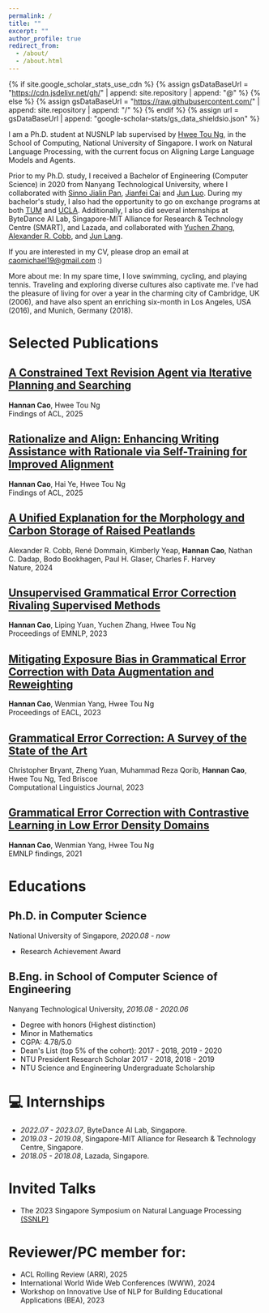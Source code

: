 ```yaml
---
permalink: /
title: ""
excerpt: ""
author_profile: true
redirect_from: 
  - /about/
  - /about.html
---
```


{% if site.google_scholar_stats_use_cdn %}
{% assign gsDataBaseUrl = "https://cdn.jsdelivr.net/gh/" | append: site.repository | append: "@" %}
{% else %}
{% assign gsDataBaseUrl = "https://raw.githubusercontent.com/" | append: site.repository | append: "/" %}
{% endif %}
{% assign url = gsDataBaseUrl | append: "google-scholar-stats/gs_data_shieldsio.json" %}

<span class='anchor' id='about-me'></span>

I am a Ph.D. student at NUSNLP lab supervised by [Hwee Tou Ng](https://www.comp.nus.edu.sg/~nght/), in the School of Computing, National University of Singapore. I work on Natural Language Processing, with the current focus on Aligning Large Language Models and Agents.

Prior to my Ph.D. study, I received a Bachelor of Engineering (Computer Science) in 2020 from Nanyang Technological University, where I collaborated with [Sinno Jialin Pan](https://www.cse.cuhk.edu.hk/~sinnopan/), [Jianfei Cai](https://jianfei-cai.github.io/) and [Jun Luo](https://personal.ntu.edu.sg/junluo/). During my bachelor's study, I also had the opportunity to go on exchange programs at both [TUM](https://www.tum.de/en/) and [UCLA](https://www.ucla.edu/). Additionally, I also did several internships at ByteDance AI Lab, Singapore-MIT Alliance for Research & Technology Centre (SMART), and Lazada, and collaborated with [Yuchen Zhang](https://zhangyuc.github.io), [Alexander R. Cobb](https://www.researchgate.net/profile/Alexander-Cobb-3), and [Jun Lang](https://billlangjun.github.io).

If you are interested in my CV, please drop an email at caomichael19@gmail.com :)

More about me: In my spare time, I love swimming, cycling, and playing tennis. Traveling and exploring diverse cultures also captivate me. I've had the pleasure of living for over a year in the charming city of Cambridge, UK (2006), and have also spent an enriching six-month in Los Angeles, USA (2016), and Munich, Germany (2018).


# Selected Publications 

## [A Constrained Text Revision Agent via Iterative Planning and Searching](https://michaelcaohn.github.io/assets/pdf/Writing_Agent.pdf)
**Hannan Cao**, Hwee Tou Ng <br />
Findings of ACL, 2025

## [Rationalize and Align: Enhancing Writing Assistance with Rationale via Self-Training for Improved Alignment](https://michaelcaohn.github.io/assets/pdf/Writing_Assistant.pdf)
**Hannan Cao**, Hai Ye, Hwee Tou Ng <br />
Findings of ACL, 2025

## [A Unified Explanation for the Morphology and Carbon Storage of Raised Peatlands](https://www.nature.com/articles/s41586-023-06807-w)
Alexander R. Cobb, René Dommain, Kimberly Yeap, **Hannan Cao**, Nathan C. Dadap, Bodo Bookhagen, Paul H. Glaser, Charles F. Harvey <br />
Nature, 2024

## [Unsupervised Grammatical Error Correction Rivaling Supervised Methods](https://aclanthology.org/2023.emnlp-main.185.pdf)
**Hannan Cao**, Liping Yuan, Yuchen Zhang, Hwee Tou Ng <br />
Proceedings of EMNLP, 2023

## [Mitigating Exposure Bias in Grammatical Error Correction with Data Augmentation and Reweighting](https://aclanthology.org/2023.eacl-main.155.pdf)
**Hannan Cao**, Wenmian Yang, Hwee Tou Ng <br />
Proceedings of EACL, 2023

## [Grammatical Error Correction: A Survey of the State of the Art](https://watermark.silverchair.com/coli_a_00478.pdf?token=AQECAHi208BE49Ooan9kkhW_Ercy7Dm3ZL_9Cf3qfKAc485ysgAAA0kwggNFBgkqhkiG9w0BBwagggM2MIIDMgIBADCCAysGCSqGSIb3DQEHATAeBglghkgBZQMEAS4wEQQMXj63yXVm6Cx-uRPTAgEQgIIC_BYWVkuqAr52zFYB50EptU37t07SlFRMzO4_meNxS28kWYxY0251M8YAerdT0tC93iwws3Qa5xMG8Yoao68LljQkfpkCqJZrqQ4SZfy9ZN-jv8h50jQ8yXM7x5G1broli0cutXVQiRCOVg-nHF9nlZ4JhAEXP1OoNgt99MYO0ajv1l2TSjQtOV2TB6niLvGv2J0m7WTgBtp-N4WlmWWIO1vSwak33b67JoZ2NX3bk7EXI3F6z6rwdCuV1YpU3ajFxWPsyFFCWWjpNlN4D4zBpIhMAwtnOrrz5EXrnCgOFiJPiugxpIfP3vNgCjPNeTr-8NOFX-0BowrMouEhUpigMMzAXO9E7ZTGyskBQSNEs-bV6-kZsAK460_aKjKlVKdbsaF_8PJDiR9U_tukAmYNxw7sRzToMDyzC4owhpefEy3i3doSEGlM3p8nrW7UylKaUk_JPfJ-LvcKi3MuWT3yZkga0yyZccnrDs4zjXZ_qBJh_8twcS_m6jgSSgEgDVyI1DjYjUxTIqDEoWUaTxGbjGwz8sEMABgX-HRqQjHD6uvPG0osgNc4RdGhjSIJXPZ0OpmtW9tKDyq0xtq2S1MVR75uDu7N_0SmQWH6lQgUh1rIjnFUxu8VivtKUeBuw40inlgl9kbub7dluy5BvWfZa15HXJU2mDA0RHiANosOgMqrte9Jk3Jb7Jh5b8exGipwiwRA90-MMQUzqFLEbMtCUT0zUwWW9PqnkjOefUvuqv1UdYmJmefqYYLbx9GYk77ustttwzaqyg7tCbXZiWvkPOK3Cb_O0sFStcJFQI8o8g6NYw7Q0T9YMkQwlZ5i3ZcH0Q8AH8hVx0giNJEL5wbOKjTXMRKOs6Cvj_MDaazDSOzKD2TzelopcvdhlWWBav_2qUxHiN7ABTCaD8p92-PewWrZCnS-sz_cKi_83iOhcRS_-NPAqaPIjupKiNZpLKmyNIHwuungpCrM59kvcuGKZuOsLf2R8Glsk1nYwhSxzHZjbe73AFfZHyURjUlr)
Christopher Bryant, Zheng Yuan, Muhammad Reza Qorib, **Hannan Cao**, Hwee Tou Ng, Ted Briscoe <br />
Computational Linguistics Journal, 2023

## [Grammatical Error Correction with Contrastive Learning in Low Error Density Domains](https://aclanthology.org/2021.findings-emnlp.419.pdf)
**Hannan Cao**, Wenmian Yang, Hwee Tou Ng <br />
EMNLP findings, 2021

# Educations
## Ph.D. in Computer Science <br /> 
  National University of Singapore, *2020.08 - now*
  - Research Achievement Award

## B.Eng. in School of Computer Science of Engineering <br /> 
   Nanyang Technological University, *2016.08 - 2020.06*
  - Degree with honors (Highest distinction)
  - Minor in Mathematics
  - CGPA: 4.78/5.0
  - Dean's List (top 5% of the cohort): 2017 - 2018, 2019 - 2020
  - NTU President Research Scholar 2017 - 2018, 2018 - 2019
  - NTU Science and Engineering Undergraduate Scholarship

# 💻 Internships
- *2022.07 - 2023.07*, ByteDance AI Lab, Singapore.
- *2019.03 - 2019.08*, Singapore-MIT Alliance for Research & Technology Centre, Singapore.
- *2018.05 - 2018.08*, Lazada, Singapore.


# Invited Talks
  - The 2023 Singapore Symposium on Natural Language Processing [(SSNLP)](https://wing-nus.github.io/ssnlp-2023/#Oral-list)

# Reviewer/PC member for: 
  - ACL Rolling Review (ARR), 2025
  - International World Wide Web Conferences (WWW), 2024
  - Workshop on Innovative Use of NLP for Building Educational Applications (BEA), 2023


<script type='text/javascript' id='clustrmaps' src='//cdn.clustrmaps.com/map_v2.js?cl=000000&w=200&t=n&d=6P9XP97cCMw0up3QQN0enaca7JKn-UuAthht_b7BeB8&co=f7f7f7'></script>

